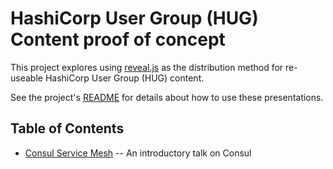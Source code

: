 # HashiCorp User Group (HUG) Content proof of concept

This project explores using [reveal.js](https://revealjs.com/) as the distribution method for re-useable HashiCorp User Group (HUG) content.

See the project's [README](README.md) for details about how to use these presentations.

## Table of Contents

- [Consul Service Mesh](Consul-Service-Mesh.html) -- An introductory talk on Consul
